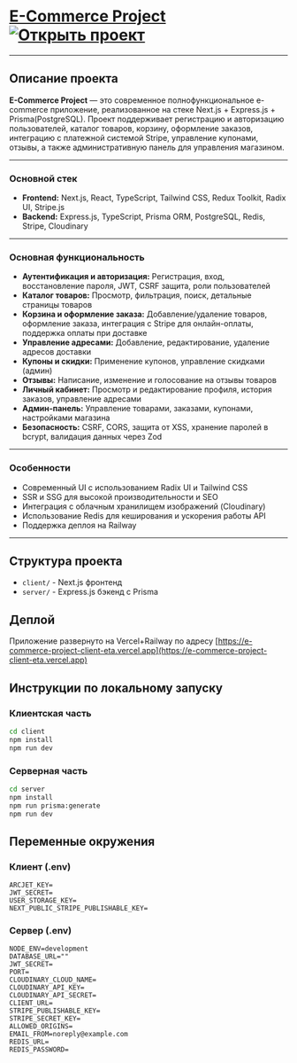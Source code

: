 # [E-Commerce Project](https://e-commerce-project-client-eta.vercel.app) [![Открыть проект](https://img.shields.io/badge/View%20Live-Online-brightgreen?style=for-the-badge&logo=vercel)](https://e-commerce-project-client-eta.vercel.app)

---

## Описание проекта 

**E-Commerce Project** — это современное полнофункциональное e-commerce приложение, реализованное на стеке Next.js + Express.js + Prisma(PostgreSQL). Проект поддерживает регистрацию и авторизацию пользователей, каталог товаров, корзину, оформление заказов, интеграцию с платежной системой Stripe, управление купонами, отзывы, а также административную панель для управления магазином.

---

### Основной стек

- **Frontend:** Next.js, React, TypeScript, Tailwind CSS, Redux Toolkit, Radix UI, Stripe.js
- **Backend:** Express.js, TypeScript, Prisma ORM, PostgreSQL, Redis, Stripe, Cloudinary

---

### Основная функциональность

- **Аутентификация и авторизация:** Регистрация, вход, восстановление пароля, JWT, CSRF защита, роли пользователей
- **Каталог товаров:** Просмотр, фильтрация, поиск, детальные страницы товаров
- **Корзина и оформление заказа:** Добавление/удаление товаров, оформление заказа, интеграция с Stripe для онлайн-оплаты, поддержка оплаты при доставке
- **Управление адресами:** Добавление, редактирование, удаление адресов доставки
- **Купоны и скидки:** Применение купонов, управление скидками (админ)
- **Отзывы:** Написание, изменение и голосование на отзывы товаров
- **Личный кабинет:** Просмотр и редактирование профиля, история заказов, управление адресами
- **Админ-панель:** Управление товарами, заказами, купонами, настройками магазина
- **Безопасность:** CSRF, CORS, защита от XSS, хранение паролей в bcrypt, валидация данных через Zod

---

### Особенности

- Современный UI с использованием Radix UI и Tailwind CSS
- SSR и SSG для высокой производительности и SEO
- Интеграция с облачным хранилищем изображений (Cloudinary)
- Использование Redis для кеширования и ускорения работы API
- Поддержка деплоя на Railway

---

## Структура проекта

- `client/` - Next.js фронтенд
- `server/` - Express.js бэкенд с Prisma

## Деплой

Приложение развернуто на Vercel+Railway по адресу [https://e-commerce-project-client-eta.vercel.app](https://e-commerce-project-client-eta.vercel.app)

## Инструкции по локальному запуску

### Клиентская часть

```bash
cd client
npm install
npm run dev
```

### Серверная часть

```bash
cd server
npm install
npm run prisma:generate
npm run dev
```

## Переменные окружения

### Клиент (.env)

```
ARCJET_KEY=
JWT_SECRET=
USER_STORAGE_KEY=
NEXT_PUBLIC_STRIPE_PUBLISHABLE_KEY=
```

### Сервер (.env)

```
NODE_ENV=development
DATABASE_URL=""
JWT_SECRET=
PORT=
CLOUDINARY_CLOUD_NAME=
CLOUDINARY_API_KEY=
CLOUDINARY_API_SECRET=
CLIENT_URL=
STRIPE_PUBLISHABLE_KEY=
STRIPE_SECRET_KEY=
ALLOWED_ORIGINS=
EMAIL_FROM=noreply@example.com
REDIS_URL=
REDIS_PASSWORD=
```

